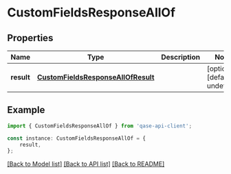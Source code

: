 # CustomFieldsResponseAllOf


## Properties

Name | Type | Description | Notes
------------ | ------------- | ------------- | -------------
**result** | [**CustomFieldsResponseAllOfResult**](CustomFieldsResponseAllOfResult.md) |  | [optional] [default to undefined]

## Example

```typescript
import { CustomFieldsResponseAllOf } from 'qase-api-client';

const instance: CustomFieldsResponseAllOf = {
    result,
};
```

[[Back to Model list]](../README.md#documentation-for-models) [[Back to API list]](../README.md#documentation-for-api-endpoints) [[Back to README]](../README.md)
